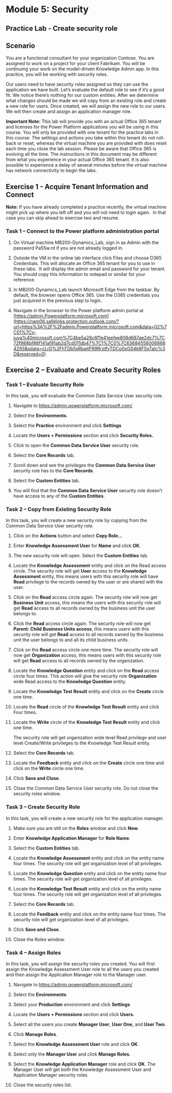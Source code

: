 Module 5: Security
==================
## Practice Lab - Create security role

Scenario
--------

You are a functional consultant for your organization Contoso. You are assigned
to work on a project for your client Fabrikam. You will be continuing your work
on the model-driven Knowledge Admin app. In this practice, you will be working
with security roles.

Our users need to have security roles assigned so they can use the application
we have built. Let’s evaluate the default role to see if it’s a good fit. We
notice there’s nothing for our custom entities. After we determine what changes
should be made we will copy from an existing role and create a new role for
users. Once created, we will assign the new role to our users. We will then
create and assign an application manager role.

**Important Note:** This lab will provide you with an actual Office 365 tenant
and licenses for the Power Platform applications you will be using in this
course. You will only be provided with one tenant for the practice labs in this
course. The settings and actions you take within this tenant do not roll-back or
reset, whereas the virtual machine you are provided with does reset each time
you close the lab session. Please be aware that Office 365 is evolving all the time. The
instructions in this document may be different from what you experience in your
actual Office 365 tenant. It is also possible to experience a delay of several
minutes before the virtual machine has network connectivity to begin the labs.

Exercise 1 - Acquire Tenant Information and Connect
---------------------------------------------------

**Note:** If you have already completed a practice recently, the virtual machine
might pick up where you left off and you will not need to login again.  In that
case you can skip ahead to exercise two and resume.

### Task 1 – Connect to the Power platform administration portal

1.  On Virtual machine MB200-Dynamics_Lab, sign in as Admin with the password
    Pa55w.rd if you are not already logged in.

2.  Outside the VM in the online lab interface click Files and choose D365
    Credentials. This will allocate an Office 365 tenant for you to use in these
    labs.  It will display the admin email and password for your tenant.  You
    should copy this information to notepad or similar for your reference.

3.  In MB200-Dynamics_Lab launch Microsoft Edge from the taskbar. By default,
    the browser opens Office 365. Use the O365 credentials you just acquired in
    the previous step to login.

4.  Navigate in the browser to the Power platform admin portal at
    [https://admin.Powerplatform.microsoft.com](https://nam06.safelinks.protection.outlook.com/?url=https%3A%2F%2Fadmin.Powerplatform.microsoft.com&data=02%7C01%7Cv-juya%40microsoft.com%7C4be5a28c6f1e41eefee808d687ae2dc7%7C72f988bf86f141af91ab2d7cd011db47%7C1%7C0%7C636845580068684293&sdata=cLrD%2FhTDb5sRbajtFR9RrztfyTDCo0xGS4k8FSxTaIc%3D&reserved=0)

Exercise 2 – Evaluate and Create Security Roles
-----------------------------------------------

### Task 1 – Evaluate Security Role

In this task, you will evaluate the Common Data Service User security role.

1.  Navigate to https://admin.powerplatform.microsoft.com/

2.  Select the **Environments**.

3.  Select the **Practice** environment and click **Settings**

4.  Locate the **Users + Permissions** section and click **Security Roles.**

5.  Click to open the **Common Data Service User** security role.

6.  Select the **Core Records** tab.

7.  Scroll down and see the privileges the **Common Data Service User** security
    role has to the **Core Records**.

8.  Select the **Custom Entities** tab.

9.  You will find that the **Common Data Service User** security role doesn’t
    have access to any of the **Custom Entities**.

### Task 2 – Copy from Existing Security Role

In this task, you will create a new security role by copying from the Common
Data Service User security role.

1.  Click on the **Actions** button and select **Copy Role…**

2.  Enter **Knowledge Assessment User** for **Name** and click **OK**.

3.  The new security role will open. Select the **Custom Entities** tab.

4.  Locate the **Knowledge Assessment** entity and click on the Read access
    circle. The security role will get **User** access to the **Knowledge
    Assessment** entity, this means users with this security role will have
    **Read** privilege to the records owned by the user or are shared with the
    user.

5.  Click on the **Read** access circle again. The security role will now get
    **Business Unit** access, this means the users with this security role will
    get **Read** access to all records owned by the business unit the user
    belongs to.

6.  Click the **Read** access circle again. The security role will now get
    **Parent: Child Business Units access**, this means users with this security
    role will get **Read** access to all records owned by the business unit the
    user belongs to and all its child business units.

7.  Click on the **Read** access circle one more time. The security role will
    now get **Organization** access, this means users with this security role
    will get **Read** access to all records owned by the organization.

8.  Locate the **Knowledge Question** entity and click on the **Read** access
    circle four times. This action will give the security role **Organization**
    wide Read access to the **Knowledge Question** entity.

9.  Locate the **Knowledge Test Result** entity and click on the **Create**
    circle one time.

10. Locate the **Read** circle of the **Knowledge Test Result** entity and click
    Four times.

11. Locate the **Write** circle of the **Knowledge Test Result** entity and
    click one time.

    The security role will get organization wide level Read privilege and user
    level Create/Write privileges to the Knowledge Test Result entity.

12. Select the **Core Records** tab.

13. Locate the **Feedback** entity and click on the **Create** circle one time
    and click on the **Write** circle one time.

14. Click **Save and Close**.

15. Close the Common Data Service User security role. Do not close the security
    roles window.

### Task 3 – Create Security Role

In this task, you will create a new security role for the application manager.

1.  Make sure you are still on the **Roles** window and click **New**.

2.  Enter **Knowledge Application Manager** for **Role Name**.

3.  Select the **Custom Entities** tab.

4.  Locate the **Knowledge Assessment** entity and click on the entity name four
    times. The security role will get organization level of all privileges.

5.  Locate the **Knowledge Question** entity and click on the entity name four
    times. The security role will get organization level of all privileges.

6.  Locate the **Knowledge Test Result** entity and click on the entity name
    four times. The security role will get organization level of all privileges.

7.  Select the **Core Records** tab.

8.  Locate the **Feedback** entity and click on the entity name four times. The
    security role will get organization level of all privileges.

9.  Click **Save and Close**.

10. Close the Roles window.

### Task 4 – Assign Roles

In this task, you will assign the security roles you created. You will first
assign the Knowledge Assessment User role to all the users you created and then
assign the Application Manager role to the Manager user.

1.  Navigate to https://admin.powerplatform.microsoft.com/

2.  Select the **Environments**.

3.  Select your **Production** environment and click **Settings**

4.  Locate the **Users + Permissions** section and click **Users.**

5.  Select all the users you create **Manager User**, **User One,** and **User
    Two**.

6.  Click **Manage Roles**.

7.  Select the **Knowledge Assessment User** role and click **OK**.

8.  Select only the **Manager User** and click **Manage Roles**.

9.  Select the **Knowledge Application Manager** role and click **OK**. The
    Manager User will get both the Knowledge Assessment User and Application
    Manager security roles.

10. Close the security roles list.
